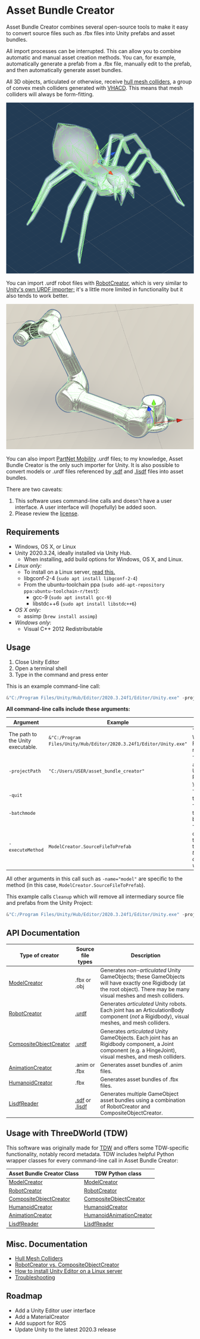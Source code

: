 # Asset Bundle Creator

Asset Bundle Creator combines several open-source tools to make it easy to convert source files such as .fbx files into Unity prefabs and asset bundles.

All import processes can be interrupted. This can allow you to combine automatic and manual asset creation methods. You can, for example, automatically generate a prefab from a .fbx file, manually edit to the prefab, and then automatically generate asset bundles.

All 3D objects, articulated or otherwise, receive [hull mesh colliders](doc/hull_mesh_colliders.md), a group of convex mesh colliders generated with [VHACD](https://github.com/kmammou/v-hacd). This means that mesh colliders will always be form-fitting.

![](doc/images/spider.png)

You can import .urdf robot files with [RobotCreator](doc/api/robot_creator.md), which is very similar to [Unity's own URDF importer;](https://github.com/Unity-Technologies/URDF-Importer) it's a little more limited in functionality but it also tends to work better. 

![](doc/images/ur5.png)

You can also import [PartNet Mobility](https://sapien.ucsd.edu/browse) .urdf files; to my knowledge, Asset Bundle Creator is the only such importer for Unity. It is also possible to convert models or .urdf files referenced by [.sdf](https://sdformat.org) and [.lisdf](https://learning-and-intelligent-systems.github.io/kitchen-worlds/tut-lisdf/) files into asset bundles.

There are two caveats:

1. This software uses command-line calls and doesn't have a user interface. A user interface will (hopefully) be added soon.
2. Please review the [license](LICENSE.md).

## Requirements

- Windows, OS X, or Linux
- Unity 2020.3.24, ideally installed via Unity Hub. 
  - When installing, add build options for Windows, OS X, and Linux.
- *Linux only:*
  - To install on a Linux server, [read this.](doc/linux_server.md)
  - libgconf-2-4 (`sudo apt install libgconf-2-4`)
  - From the ubuntu-toolchain ppa (`sudo add-apt-repository ppa:ubuntu-toolchain-r/test`):
    - gcc-9 (`sudo apt install gcc-9`)
    - libstdc++6 (`sudo apt install libstdc++6`)
- *OS X only:*
  - assimp (`brew install assimp`)
- *Windows only*:
  - Visual C++ 2012 Redistributable


## Usage

1. Close Unity Editor 
2. Open a terminal shell
3. Type in the command and press enter

This is an example command-line call:

```powershell
&"C:/Program Files/Unity/Hub/Editor/2020.3.24f1/Editor/Unity.exe" -projectpath "C:/Users/USER/asset_bundle_creator" -quit -batchmode -executeMethod ModelCreator.SourceFileToPrefab -name="model" -source="D:/models/model.obj" -output_directory="D:/asset_bundles/model"
```

**All command-line calls include these arguments:**

| Argument                          | Example                                                      | Description                                                  |
| --------------------------------- | ------------------------------------------------------------ | ------------------------------------------------------------ |
| The path to the Unity executable. | `&"C:/Program Files/Unity/Hub/Editor/2020.3.24f1/Editor/Unity.exe"` | This example is for Windows Powershell. For OS X or Linux, replace `&` with `./` |
| `-projectPath`                    | `"C:/Users/USER/asset_bundle_creator"`                       | The path to the `asset_bundle_creator` Unity Project. Replace `USER` with your user name. |
| `-quit`                           |                                                              | This tells Unity Editor to quit after the call.              |
| `-batchmode`                      |                                                              | This tells Unity Editor to run in the background.            |
| `-executeMethod`                  | `ModelCreator.SourceFileToPrefab`                            | The name of the creator launcher and the method you want to invoke. *Note that there are no double quotes around this value.* |

All other arguments in this call such as `-name="model"` are specific to the method (in this case, `ModelCreator.SourceFileToPrefab`).

This example calls `Cleanup` which will remove all intermediary source file and prefabs from the Unity Project:

```powershell
&"C:/Program Files/Unity/Hub/Editor/2020.3.24f1/Editor/Unity.exe" -projectpath "C:/Users/USER/asset_bundle_creator" -quit -batchmode -executeMethod ModelCreator.Cleanup -cleanup
```

## API Documentation

| Type of creator                                           | Source file types                                            | Description                                                  |
| --------------------------------------------------------- | ------------------------------------------------------------ | ------------------------------------------------------------ |
| [ModelCreator](doc/model_creator.md)                      | .fbx or .obj                                                 | Generates *non-articulated* Unity GameObjects; these GameObjects will have exactly one Rigidbody (at the root object). There may be many visual meshes and mesh colliders. |
| [RobotCreator](doc/robot_creator.md)                      | [.urdf](http://wiki.ros.org/urdf)                            | Generates *articulated* Unity robots. Each joint has an ArticulationBody component (*not* a Rigidbody), visual meshes, and mesh colliders. |
| [CompositeObjectCreator](doc/composite_object_creator.md) | [.urdf](http://wiki.ros.org/urdf)                            | Generates *articulated* Unity GameObjects. Each joint has an Rigidbody component, a Joint component (e.g. a HingeJoint),  visual meshes, and mesh colliders. |
| [AnimationCreator](doc/animation_creator.md)              | .anim or .fbx                                                | Generates asset bundles of .anim files.                      |
| [HumanoidCreator](doc/humanoid_creator.md)                | .fbx                                                         | Generates asset bundles of .fbx files.                       |
| [LisdfReader](doc/lisdf_reader.md)                        | [.sdf](http://sdformat.org/spec?ver=1.9&elem=sdf) or [.lisdf](https://learning-and-intelligent-systems.github.io/kitchen-worlds/tut-lisdf/) | Generates multiple GameObject asset bundles using a combination of RobotCreator and CompositeObjectCreator. |

## Usage with ThreeDWorld (TDW)

This software was originally made for [TDW](https://github.com/threedworld-mit/tdw) and offers some TDW-specific functionality, notably record metadata. TDW includes helpful Python wrapper classes for every command-line call in Asset Bundle Creator:

| Asset Bundle Creator Class                                | TDW Python class                                             |
| --------------------------------------------------------- | ------------------------------------------------------------ |
| [ModelCreator](doc/model_creator.md)                      | [ModelCreator](https://github.com/threedworld-mit/tdw/blob/master/Documentation/lessons/custom_models/custom_models.md) |
| [RobotCreator](doc/robot_creator.md)                      | [RobotCreator](https://github.com/threedworld-mit/tdw/blob/master/Documentation/lessons/robots/custom_robots.md) |
| [CompositeObjectCreator](doc/composite_object_creator.md) | [CompositeObjectCreator](https://github.com/threedworld-mit/tdw/blob/master/Documentation/lessons/composite_objects/create_from_urdf.md) |
| [HumanoidCreator](doc/humanoid_creator.md)                | [HumanoidCreator](https://github.com/threedworld-mit/tdw/blob/master/Documentation/lessons/non_physics_humanoids/custom_humanoids.md) |
| [AnimationCreator](doc/animation_creator.md)              | [HumanoidAnimationCreator](https://github.com/threedworld-mit/tdw/blob/master/Documentation/lessons/non_physics_humanoids/custom_animations.md) |
| [LisdfReader](doc/lisdf_reader.md)                        | [LisdfReader](https://github.com/threedworld-mit/tdw/blob/master/Documentation/lessons/read_write/lisdf.md) |

## Misc. Documentation

- [Hull Mesh Colliders](doc/hull_mesh_colliders.md)
- [RobotCreator vs. CompositeObjectCreator](doc/robot_creator_vs_composite_object_creator.md)
- [How to install Unity Editor on a Linux server](doc/linux_server.md)
- [Troubleshooting](doc/troubleshooting.md)

## Roadmap

- Add a Unity Editor user interface
- Add a MaterialCreator
- Add support for ROS
- Update Unity to the latest 2020.3 release